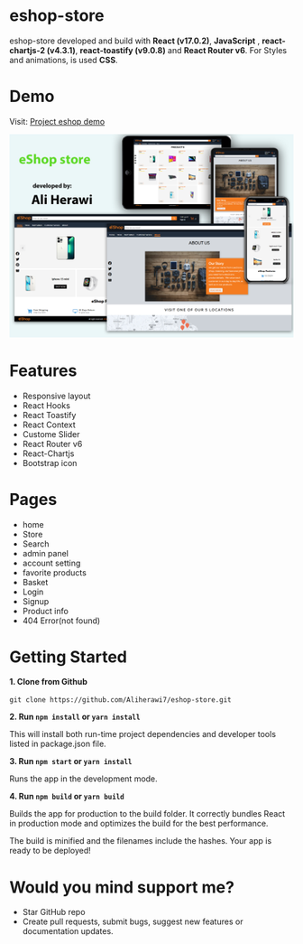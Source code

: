 ﻿# eshop-store
<!-- creator: Ali Herawi -->
<!-- github: https://github.com/Aliherawi7 -->
<!-- Email: Aliherawi7@gmail.com -->
<!-- Linked in : https://linkedin.com/in/ali-herawi -->

eshop-store developed and build with **React (v17.0.2)**, **JavaScript** ,
**react-chartjs-2 (v4.3.1)**, **react-toastify (v9.0.8)** and **React Router v6**. For Styles and animations, is used **CSS**.

# Demo

Visit: [Project eshop demo](https://eshop-demo.netlify.app/)

![Figma eshop sketch](src/assets/eshop-demo-sketch-v2.png)

# Features

* Responsive layout
* React Hooks
* React Toastify
* React Context
* Custome Slider
* React Router v6
* React-Chartjs
* Bootstrap icon


# Pages

* home
* Store
* Search
* admin panel
* account setting
* favorite products
* Basket
* Login
* Signup
* Product info
* 404 Error(not found)


# Getting Started

**1. Clone from Github**

`git clone https://github.com/Aliherawi7/eshop-store.git`

**2. Run `npm install` or `yarn install`**

This will install both run-time project dependencies and developer tools listed in package.json file.

**3. Run `npm start` or `yarn install`**

Runs the app in the development mode.

      
**4. Run `npm build` or `yarn build`**

Builds the app for production to the build folder. It correctly bundles React in production mode and optimizes the build for the best performance.

The build is minified and the filenames include the hashes. Your app is ready to be deployed!


# Would you mind support me?

* Star GitHub repo
* Create pull requests, submit bugs, suggest new features or documentation updates.


